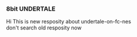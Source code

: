 ### 8bit UNDERTALE  
Hi This is new resposity about undertale-on-fc-nes  
don't search old resposity now

